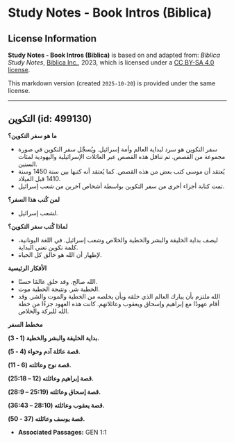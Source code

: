 # Study Notes - Book Intros (Biblica)

## License Information

**Study Notes - Book Intros (Biblica)** is based on and adapted from: _Biblica Study Notes_, [Biblica Inc.](https://www.biblica.com/), 2023, which is licensed under a [CC BY-SA 4.0 license](https://creativecommons.org/licenses/by-sa/4.0/legalcode.en).

This markdown version (created `2025-10-20`) is provided under the same license.



--------------------------------

## التكوين (id: 499130)

**ما هو سفر التكوين؟**

* سفر التكوين هو سرد لبداية العالم وأمة إسرائيل. ويُسجَّل سفر التكوين في صورة مجموعة من القصص. تم تناقل هذه القصص عبر العائلات الإسرائيلية واليهودية لمئات السنين.
* يُعتقد أن موسى كتب بعض من هذه القصص. كما يُعتقد أنه كتبها بين سنة 1450 وسنة 1410 قبل الميلاد.
* تمت كتابة أجزاء أخرى من سفر التكوين بواسطة أشخاص آخرين من شعب إسرائيل.

**لمن كُتب هذا السفر؟**

* لشعب إسرائيل.

**لماذا كُتب سفر التكوين؟**

* ليصف بداية الخليقة والبشر والخطية والخلاص وشعب إسرائيل. في اللغة اليونانية، كلمة تكوين تعني البداية.
* لإظهار أن الله هو خالق كل الحياة.

**الأفكار الرئيسية**

* الله صالح. وقد خلق عالمًا حسنًا.
* الخطية شر. ونتيجة الخطية موت.
* الله ملتزم بأن يبارك العالم الذي خلقه وبأن يخلصه من الخطية والموت والشر. وقد أقام عهودًا مع إبراهيم وإسحاق ويعقوب وعائلاتهم. كانت هذه العهود جزءًا من خطة الله للبركة والخلاص.

**مخطط السفر**

**بداية الخليقة والبشر والخطية (1 \- 3\).**

**قصة عائلة آدم وحواء (4 \- 5\).**

**قصة نوح وعائلته (6 \- 11\).**

**قصة إبراهيم وعائلته (12 – 25:18\).**

**قصة إسحاق وعائلته (25:19 – 28:9\).**

**قصة يعقوب وعائلته (28:10 – 36:43\).**

**قصة يوسف وعائلته (37 \- 50\).**

* **Associated Passages:** GEN 1:1


